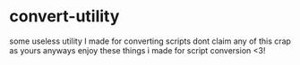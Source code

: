# convert-utility

some useless utility I made for converting scripts
dont claim any of this crap as yours
anyways enjoy these things i made for script conversion <3!
